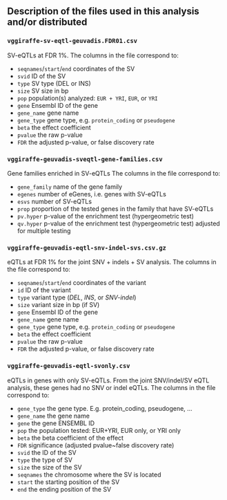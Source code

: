 ## Description of the files used in this analysis and/or distributed

### `vggiraffe-sv-eqtl-geuvadis.FDR01.csv`

SV-eQTLs at FDR 1%. 
The columns in the file correspond to:

- `seqnames`/`start`/`end` coordinates of the SV
- `svid` ID of the SV
- `type` SV type (DEL or INS)
- `size` SV size in bp
- `pop` population(s) analyzed: `EUR + YRI`, `EUR`, or `YRI`
- `gene` Ensembl ID of the gene
- `gene_name` gene name
- `gene_type` gene type, e.g. `protein_coding` or `pseudogene`
- `beta` the effect coefficient
- `pvalue` the raw p-value
- `FDR` the adjusted p-value, or false discovery rate

### `vggiraffe-geuvadis-sveqtl-gene-families.csv`

Gene families enriched in SV-eQTLs
The columns in the file correspond to:

- `gene_family` name of the gene family
- `egenes` number of eGenes, i.e. genes with SV-eQTLs
- `esvs` number of SV-eQTLs
- `prop` proportion of the tested genes in the family that have SV-eQTLs
- `pv.hyper` p-value of the enrichment test (hypergeometric test)
- `qv.hyper` p-value of the enrichment test (hypergeometric test) adjusted for multiple testing

### `vggiraffe-geuvadis-eqtl-snv-indel-svs.csv.gz`

eQTLs at FDR 1% for the joint SNV + indels + SV analysis.
The columns in the file correspond to:

- `seqnames`/`start`/`end` coordinates of the variant
- `id` ID of the variant
- `type` variant type (*DEL*, *INS*, or *SNV-indel*)
- `size` variant size in bp (if SV)
- `gene` Ensembl ID of the gene
- `gene_name` gene name
- `gene_type` gene type, e.g. `protein_coding` or `pseudogene`
- `beta` the effect coefficient
- `pvalue` the raw p-value
- `FDR` the adjusted p-value, or false discovery rate

### `vggiraffe-geuvadis-eqtl-svonly.csv`

eQTLs in genes with only SV-eQTLs. From the joint SNV/indel/SV eQTL analysis, these genes had no SNV or indel eQTLs.
The columns in the file correspond to:

- `gene_type` the gene type. E.g. protein_coding, pseudogene, ...
- `gene_name` the gene name
- `gene` the gene ENSEMBL ID
- `pop` the population tested: EUR+YRI, EUR only, or YRI only
- `beta` the beta coefficient of the effect
- `FDR` significance (adjusted pvalue~false discovery rate)
- `svid` the ID of the SV
- `type` the type of SV
- `size` the size of the SV
- `seqnames` the chromosome where the SV is located
- `start` the starting position of the SV
- `end` the ending position of the SV
